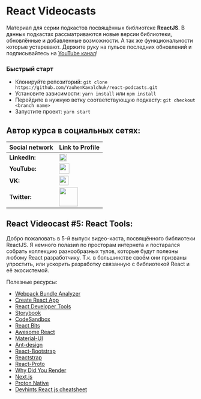 
#  React Videocasts
Материал для серии подкастов посвящённых библиотеке **ReactJS**. В данных подкастах рассматриваются новые версии библиотеки, обновлённые и добавленные возможности. А так же функциональности которые устаревают. Держите руку на пульсе последних обновлений и подписывайтесь на [YouTube канал](https://youtube.com/c/YauhenKavalchuk)!

### Быстрый старт
- Клонируйте репозиторий: `git clone https://github.com/YauhenKavalchuk/react-podcasts.git`
- Установите зависимости: `yarn install` или `npm install`
- Перейдите в нужную ветку соответствующую подкасту: `git checkout <branch name>`
- Запустите проект: `yarn start`

## Автор курса в социальных сетях:
Social network | Link to Profile
-----|-----
**LinkedIn:** | [<img src="https://upload.wikimedia.org/wikipedia/commons/thumb/0/01/LinkedIn_Logo.svg/1280px-LinkedIn_Logo.svg.png" height="20" />](http://www.linkedin.com/in/YauhenKavalchuk)
**YouTube:** | [<img src="https://upload.wikimedia.org/wikipedia/commons/thumb/e/e1/Logo_of_YouTube_%282015-2017%29.svg/1280px-Logo_of_YouTube_%282015-2017%29.svg.png" height="27" />](https://youtube.com/c/YauhenKavalchuk)
**VK:** | [<img src="http://pngimg.com/uploads/vkontakte/vkontakte_PNG27.png" height="25" />](http://vk.com/YauhenKavalchuk)
**Twitter:** | [<img src="http://www.stickpng.com/assets/images/580b57fcd9996e24bc43c53e.png" height="50" />](https://twitter.com/YauhenKavalchuk)

## React Videocast #5: React Tools:
Добро пожаловать в 5-й выпуск видео-каста, посвящённого библиотеки ReactJS. Я немного полазил по просторам интернета и постарался собрать коллекцию разнообразных тулов, которые будут полезны любому React разработчику. Т.к. в большинстве своём они призваны упростить, или ускорить разработку связанную с библиотекой React и её экосистемой.

Полезные ресурсы:
- [Webpack Bundle Analyzer](https://github.com/webpack-contrib/webpack-bundle-analyzer)
- [Create React App](https://github.com/facebook/create-react-app)
- [React Developer Tools](https://chrome.google.com/webstore/detail/react-developer-tools/fmkadmapgofadopljbjfkapdkoienihi?hl=ru)
- [Storybook](https://storybook.js.org/)
- [CodeSandbox](https://codesandbox.io/)
- [React Bits](https://vasanthk.gitbooks.io/react-bits/)
- [Awesome React](https://github.com/enaqx/awesome-react)
- [Material-UI](https://material-ui.com)
- [Ant-design](https://ant.design)
- [React-Bootstrap](https://react-bootstrap.github.io)
- [Reactstrap](https://reactstrap.github.io)
- [React-Proto](https://react-proto.github.io/react-proto/)
- [Why Did You Render](https://github.com/welldone-software/why-did-you-render)
- [Next.js](https://nextjs.org/)
- [Proton Native](https://proton-native.js.org/#/)
- [Devhints React.js cheatsheet](https://devhints.io/react)
